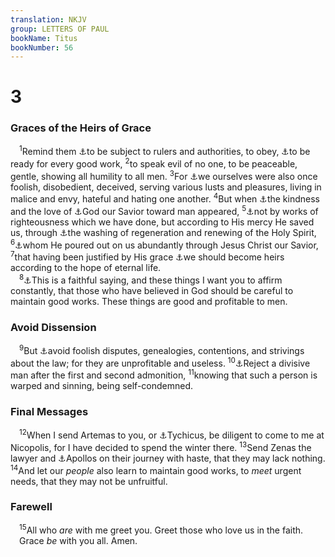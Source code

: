 ```yaml
---
translation: NKJV
group: LETTERS OF PAUL
bookName: Titus 
bookNumber: 56
---
```


<div class="title"><h1>3</h1><h3>Graces of the Heirs of Grace</h3></div>
<span class="verse tit_3_1"> <sup>1</sup>Remind them <a data-toggle="tooltip" data-placement="bottom" title="(Rom. 13:1); 1 Pet. 2:13">⚓</a>to be subject to rulers and authorities, to obey, <a data-toggle="tooltip" data-placement="bottom" title="Col. 1:10">⚓</a>to be ready for every good work, </span>
<span class="verse tit_3_2"><sup>2</sup>to speak evil of no one, to be peaceable, gentle, showing all humility to all men. </span>
<span class="verse tit_3_3"><sup>3</sup>For <a data-toggle="tooltip" data-placement="bottom" title="1 Cor. 6:11; 1 Pet. 4:3">⚓</a>we ourselves were also once foolish, disobedient, deceived, serving various lusts and pleasures, living in malice and envy, hateful and hating one another. </span>
<span class="verse tit_3_4"><sup>4</sup>But when <a data-toggle="tooltip" data-placement="bottom" title="Titus 2:11">⚓</a>the kindness and the love of <a data-toggle="tooltip" data-placement="bottom" title="1 Tim. 2:3">⚓</a>God our Savior toward man appeared, </span>
<span class="verse tit_3_5"><sup>5</sup><a data-toggle="tooltip" data-placement="bottom" title="(Rom. 3:20); Eph. 2:4–9">⚓</a>not by works of righteousness which we have done, but according to His mercy He saved us, through <a data-toggle="tooltip" data-placement="bottom" title="John 3:3">⚓</a>the washing of regeneration and renewing of the Holy Spirit, </span>
<span class="verse tit_3_6"><sup>6</sup><a data-toggle="tooltip" data-placement="bottom" title="Ezek. 36:26">⚓</a>whom He poured out on us abundantly through Jesus Christ our Savior, </span>
<span class="verse tit_3_7"><sup>7</sup>that having been justified by His grace <a data-toggle="tooltip" data-placement="bottom" title="(Matt. 25:34); Mark 10:17; (Rom. 8:17, 23, 24; Titus 1:2)">⚓</a>we should become heirs according to the hope of eternal life.<br/></span>
<span class="verse tit_3_8"> <sup>8</sup><a data-toggle="tooltip" data-placement="bottom" title="1 Tim. 1:15">⚓</a>This is a faithful saying, and these things I want you to affirm constantly, that those who have believed in God should be careful to maintain good works. These things are good and profitable to men.<br/></span>
<div class="title"><h3>Avoid Dissension</h3></div>
<span class="verse tit_3_9"> <sup>9</sup>But <a data-toggle="tooltip" data-placement="bottom" title="1 Tim. 1:4; 2 Tim. 2:23">⚓</a>avoid foolish disputes, genealogies, contentions, and strivings about the law; for they are unprofitable and useless. </span>
<span class="verse tit_3_10"><sup>10</sup><a data-toggle="tooltip" data-placement="bottom" title="Matt. 18:17">⚓</a>Reject a divisive man after the first and second admonition, </span>
<span class="verse tit_3_11"><sup>11</sup>knowing that such a person is warped and sinning, being self-condemned.<br/></span>
<div class="title"><h3>Final Messages</h3></div>
<span class="verse tit_3_12"> <sup>12</sup>When I send Artemas to you, or <a data-toggle="tooltip" data-placement="bottom" title="Acts 20:4; Eph. 6:21; Col. 4:7; 2 Tim. 4:12">⚓</a>Tychicus, be diligent to come to me at Nicopolis, for I have decided to spend the winter there. </span>
<span class="verse tit_3_13"><sup>13</sup>Send Zenas the lawyer and <a data-toggle="tooltip" data-placement="bottom" title="Acts 18:24; 1 Cor. 16:12">⚓</a>Apollos on their journey with haste, that they may lack nothing. </span>
<span class="verse tit_3_14"><sup>14</sup>And let our <i>people</i> also learn to maintain good works, to <i>meet</i> urgent needs, that they may not be unfruitful.<br/></span>
<div class="title"><h3>Farewell</h3></div>
<span class="verse tit_3_15"> <sup>15</sup>All who <i>are</i> with me greet you. Greet those who love us in the faith.<br/> Grace <i>be</i> with you all. Amen.<br/></span>
